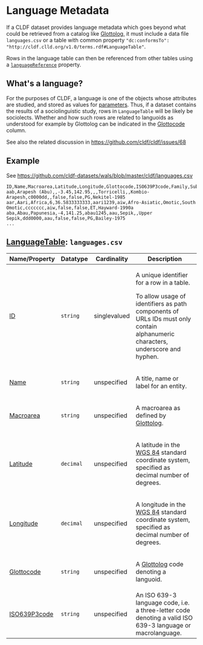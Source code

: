 # Language Metadata

If a CLDF dataset provides language metadata which goes beyond what could be
retrieved from a catalog like [Glottolog](https://glottolog.org), it must
include a data file `languages.csv` or a table with common property 
`"dc:conformsTo": "http://cldf.clld.org/v1.0/terms.rdf#LanguageTable"`.

Rows in the language table can then be referenced from other tables using a
[`languageReference`](http://cldf.clld.org/v1.0/terms.rdf#languageReference) property.


## What's a language?

For the purposes of CLDF, a language is one of the objects whose attributes are studied, and stored
as values for [parameters](../parameters). Thus, if a dataset contains the results of a sociolinguistic
study, rows in `LanguageTable` will be likely be sociolects. Whether and how such rows are related to
languoids as understood for example by Glottolog can be indicated in the [Glottocode](http://cldf.clld.org/v1.0/terms.rdf#glottocode) column.

See also the related discussion in https://github.com/cldf/cldf/issues/68


## Example

See https://github.com/cldf-datasets/wals/blob/master/cldf/languages.csv

```csv
ID,Name,Macroarea,Latitude,Longitude,Glottocode,ISO639P3code,Family,Subfamily,Genus,GenusIcon,ISO_codes,Samples_100,Samples_200,Country_ID,Source
aab,Arapesh (Abu),,-3.45,142.95,,,Torricelli,,Kombio-Arapesh,c0000dd,,false,false,PG,Nekitel-1985
aar,Aari,Africa,6,36.5833333333,aari1239,aiw,Afro-Asiatic,Omotic,South Omotic,ccccccc,aiw,false,false,ET,Hayward-1990a
aba,Abau,Papunesia,-4,141.25,abau1245,aau,Sepik,,Upper Sepik,ddd0000,aau,false,false,PG,Bailey-1975
...
```
## [LanguageTable](http://cldf.clld.org/v1.0/terms.rdf#LanguageTable): `languages.csv`

Name/Property | Datatype | Cardinality | Description
 --- | --- | --- | --- 
[ID](http://cldf.clld.org/v1.0/terms.rdf#id) | `string` | singlevalued | <div> <p>A unique identifier for a row in a table.</p> <p> To allow usage of identifiers as path components of URLs IDs must only contain alphanumeric characters, underscore and hyphen. </p> </div> 
[Name](http://cldf.clld.org/v1.0/terms.rdf#name) | `string` | unspecified | <div> <p>A title, name or label for an entity.</p> </div> 
[Macroarea](http://cldf.clld.org/v1.0/terms.rdf#macroarea) | `string` | unspecified | <div> <p>A macroarea as defined by <a href="http://glottolog.org">Glottolog</a>.</p> </div> 
[Latitude](http://cldf.clld.org/v1.0/terms.rdf#latitude) | `decimal` | unspecified | <div> <p> A latitude in the <a href="https://en.wikipedia.org/wiki/World_Geodetic_System">WGS 84</a> standard coordinate system, specified as decimal number of degrees. </p> </div> 
[Longitude](http://cldf.clld.org/v1.0/terms.rdf#longitude) | `decimal` | unspecified | <div> <p> A longitude in the <a href="https://en.wikipedia.org/wiki/World_Geodetic_System">WGS 84</a> standard coordinate system, specified as decimal number of degrees. </p> </div> 
[Glottocode](http://cldf.clld.org/v1.0/terms.rdf#glottocode) | `string` | unspecified | <div> <p>A <a href="http://glottolog.org">Glottolog</a> code denoting a languoid.</p> </div> 
[ISO639P3code](http://cldf.clld.org/v1.0/terms.rdf#iso639P3code) | `string` | unspecified | <div> An ISO 639-3 language code, i.e. a three-letter code denoting a valid ISO 639-3 language or macrolanguage. </div> 